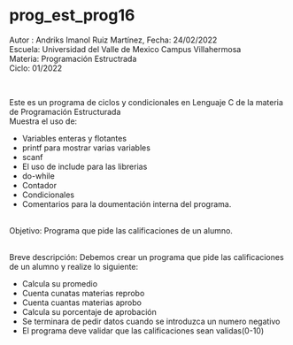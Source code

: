# prog_est_prog16
Autor : Andriks Imanol Ruiz Martínez, Fecha: 24/02/2022 <br>
Escuela: Universidad del Valle de Mexico Campus Villahermosa <br>
Materia: Programación Estructrada <br>
Ciclo: 01/2022</p>
<br>
<p>Este es un programa de ciclos y condicionales en Lenguaje C de la materia de Programación Estructurada<br>
Muestra el uso de:
  <ul>
    <li>Variables enteras y flotantes</li>
    <li>printf para mostrar varias variables</li>
    <li>scanf</li>
    <li>El uso de include para las librerias</li>
    <li>do-while</li>
    <li>Contador</li>
    <li>Condicionales</li>
    <li>Comentarios para la doumentación interna del programa.</li>
    </ul>
    </p>
<br>
Objetivo: Programa que pide las calificaciones de un alumno.
<br>
<br>
<p>Breve descripción:
Debemos crear un programa que pide las calificaciones de un alumno y realize lo siguiente:
<ul>
<li>Calcula su promedio</li>
<li>Cuenta cunatas materias reprobo</li>
<li>Cuenta cuantas materias aprobo</li>
<li>Calcula su porcentaje de aprobación</li>	
<li>Se terminara de pedir datos cuando se introduzca un numero negativo</li>
<li>El programa deve validar que las calificaciones sean validas(0-10)</li>

<br>
</p>


